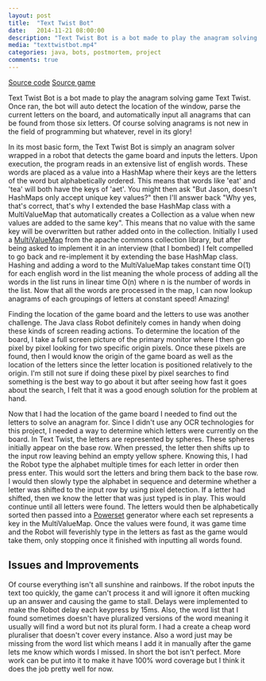 ```yaml
---
layout: post
title:  "Text Twist Bot"
date:   2014-11-21 08:00:00
description: "Text Twist Bot is a bot made to play the anagram solving game Text Twist. Once ran, the bot will auto detect the location of the window, parse the current letters on the board, and automatically input all anagrams that can be found from those six letters."
media: "texttwistbot.mp4"
categories: java, bots, postmortem, project
comments: true
---
```


<a href="https://github.com/lee-jason/TextTwistBot">Source code</a>
<a href="http://zone.msn.com/en/texttwist/default.htm?intgid=hp_word_1">Source game</a>

Text Twist Bot is a bot made to play the anagram solving game Text Twist. Once ran, the bot will auto detect the location of the window, parse the current letters on the board, and automatically input all anagrams that can be found from those six letters. Of course solving anagrams is not new in the field of programming but whatever, revel in its glory!

In its most basic form, the Text Twist Bot is simply an anagram solver wrapped in a robot that detects the game board and inputs the letters. Upon execution, the program reads in an extensive list of english words. These words are placed as a value into a HashMap where their keys are the letters of the word but alphabetically ordered. This means that words like 'eat' and 'tea' will both have the keys of 'aet'. You might then ask "But Jason, doesn't HashMaps only accept unique key values?" then I'll answer back "Why yes, that's correct, that's why I extended the base HashMap class with a MultiValueMap that automatically creates a Collection as a value when new values are added to the same key". This means that no value with the same key will be overwritten but rather added onto in the collection. Initially I used a [MultiValueMap](https://commons.apache.org/proper/commons-collections/javadocs/api-3.2.1/org/apache/commons/collections/map/MultiValueMap.html) from the apache commons collection library, but after being asked to implement it in an interview (that I bombed) I felt compelled to go back and re-implement it by extending the base HashMap class. Hashing and adding a word to the MultiValueMap takes constant time O(1) for each english word in the list meaning the whole process of adding all the words in the list runs in linear time O(n) where n is the number of words in the list. Now that all the words are processed in the map, I can now lookup anagrams of each groupings of letters at constant speed! Amazing!

Finding the location of the game board and the letters to use was another challenge. The Java class Robot definitely comes in handy when doing these kinds of screen reading actions. To determine the location of the board, I take a full screen picture of the primary monitor where I then go pixel by pixel looking for two specific origin pixels. Once these pixels are found, then I would know the origin of the game board as well as the location of the letters since the letter location is positioned relatively to the origin. I'm still not sure if doing these pixel by pixel searches to find something is the best way to go about it but after seeing how fast it goes about the search, I felt that it was a good enough solution for the problem at hand.

Now that I had the location of the game board I needed to find out the letters to solve an anagram for. Since I didn't use any OCR technologies for this project, I needed a way to determine which letters were currently on the board. In Text Twist, the letters are represented by spheres. These spheres initially appear on the base row. When pressed, the letter then shifts up to the input row leaving behind an empty yellow sphere. Knowing this, I had the Robot type the alphabet multiple times for each letter in order then press enter. This would sort the letters and bring them back to the base row. I would then slowly type the alphabet in sequence and determine whether a letter was shifted to the input row by using pixel detection. If a letter had shifted, then we know the letter that was just typed is in play. This would continue until all letters were found. The letters would then be alphabetically sorted then passed into a [Powerset](http://en.wikipedia.org/wiki/Power_set) generator where each set represents a key in the MultiValueMap. Once the values were found, it was game time and the Robot will feverishly type in the letters as fast as the game would take them, only stopping once it finished with inputting all words found.

## Issues and Improvements

Of course everything isn't all sunshine and rainbows. If the robot inputs the text too quickly, the game can't process it and will ignore it often mucking up an answer and causing the game to stall. Delays were implemented to make the Robot delay each keypress by 15ms. Also, the word list that I found sometimes doesn't have pluralized versions of the word meaning it usually will find a word but not its plural form. I had a create a cheap word pluraliser that doesn't cover every instance. Also a word just may be missing from the word list which means I add it in manually after the game lets me know which words I missed. In short the bot isn't perfect. More work can be put into it to make it have 100% word coverage but I think it does the job pretty well for now.